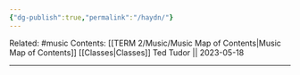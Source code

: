 ```yaml
---
{"dg-publish":true,"permalink":"/haydn/"}
---
```


Related: #music
Contents: [[TERM 2/Music/Music Map of Contents\|Music Map of Contents]]
[[Classes\|Classes]]
Ted Tudor || 2023-05-18
***
